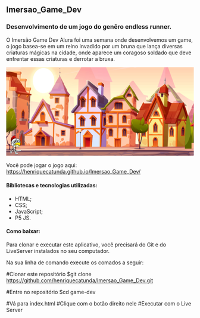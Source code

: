 ## Imersao_Game_Dev

### Desenvolvimento de um jogo do genêro endless runner. 

O Imersão Game Dev Alura foi uma semana onde desenvolvemos um game, o jogo basea-se em um reino invadido por um bruna que lança diversas criaturas mágicas na cidade, onde aparece um coragoso soldado que deve  enfrentar essas criaturas e derrotar a bruxa.

![Tela do jogot](https://github.com/henriquecatunda/Imersao_Game_Dev/blob/master/Screenshot.png)


Você pode jogar o jogo aqui:  https://henriquecatunda.github.io/Imersao_Game_Dev/ 

#### Bibliotecas e tecnologias utilizadas:

   * HTML;
   * CSS;
   * JavaScript;
   * P5 JS.

#### Como baixar:

Para clonar e executar este aplicativo, você precisará do Git e do LiveServer instalados no seu computador.

Na sua linha de comando execute os comados a seguir:

#Clonar este repositório
$git clone https://github.com/henriquecatunda/Imersao_Game_Dev.git

#Entre no repositório
$cd game-dev

#Vá para index.html
#Clique com o botão direito nele
#Executar com o Live Server
